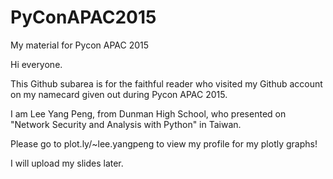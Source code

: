 # PyConAPAC2015
My material for Pycon APAC 2015

Hi everyone. 

This Github subarea is for the faithful reader who visited my Github account on my namecard given out during Pycon APAC 2015.

I am Lee Yang Peng, from Dunman High School, who presented on "Network Security and Analysis with Python" in Taiwan.

Please go to plot.ly/~lee.yangpeng to view my profile for my plotly graphs!

I will upload my slides later.
